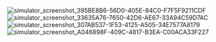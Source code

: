![simulator_screenshot_395BE8B6-56D0-405E-84C0-F7F5F9211CDF](https://github.com/user-attachments/assets/2fa0115d-24fb-4d08-954f-4059ce3c2235)
![simulator_screenshot_33635A76-7650-42D6-AE67-33A94C59D7AC](https://github.com/user-attachments/assets/70b0d463-e78d-4f8d-8f1d-f951c2d7f37f)
![simulator_screenshot_307AB537-1F53-4125-A505-34E7577A8179](https://github.com/user-attachments/assets/1c16bdc1-152f-45a1-8f8e-14f826056e24)
![simulator_screenshot_A046898F-409C-4817-B3EA-C00ACA33F227](https://github.com/user-attachments/assets/90505e35-c63a-43f0-91eb-4be61afd32b8)
